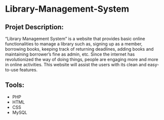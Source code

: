 # Library-Management-System

## Projet Description:
“Library Management System” is a website that provides basic online functionalities to manage a library such as, signing up as a member, borrowing books, keeping track of returning deadlines, adding books and maintaining borrower’s fine as admin, etc. Since the internet has revolutionized the way of doing things, people are engaging more and more in online activities. This website will assist the users with its clean and easy-to-use features.

## Tools:
* PHP
* HTML
* CSS
* MySQL
